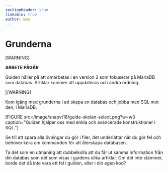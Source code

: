 ```yaml
---
sectionHeader: true
linkable: true
author: mos
...
```

Grunderna
=======================

[WARNING]

**ARBETE PÅGÅR**

Guiden håller på att omarbetas i en version 2 som fokuserar på MariaDB som databas. Artiklar kommer att uppdateras och ändra ordning.

[/WARNING]

Kom igång med grunderna i att skapa en databas och jobba med SQL mot den, i MariaDB.

[FIGURE src=/image/snapvt18/guide-skolan-select.png?w=w3 caption="Guiden hjälper oss med enkla och avancerade konstruktioner i SQL."]

Se till att spara alla övningar du gör i filer, det underlättar när du gör fel och behöver köra om kommandon för att återskapa databasen.

Ta det som en utmaning att dubbelkolla att du får ut samma information från din databas som det som visas i guidens olika artiklar. Om det inte stämmer, borde det då inte vara ett fel i guiden, eller i din egen kod?
